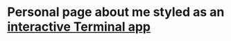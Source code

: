 # Personal page about me styled as an [interactive Terminal app](https://kirkovg.github.io/my-page/)
